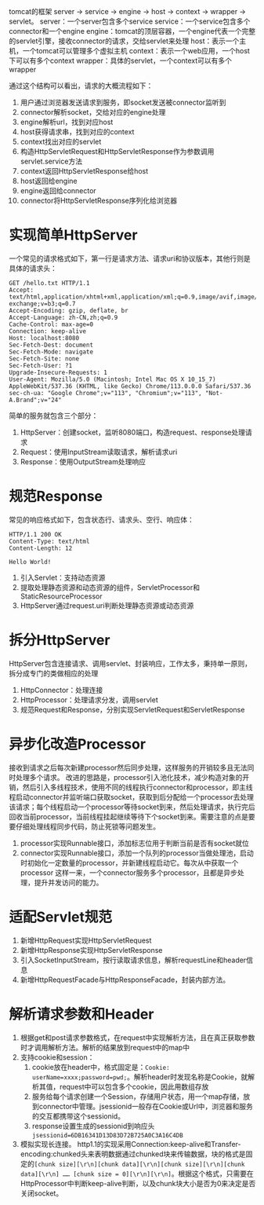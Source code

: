 tomcat的框架
server -> service -> engine -> host -> context -> wrapper -> servlet。
server：一个server包含多个service
service：一个service包含多个connector和一个engine
engine：tomcat的顶层容器，一个engine代表一个完整的servlet引擎，接收connector的请求，交给servlet来处理
host：表示一个主机，一个tomcat可以管理多个虚拟主机
context：表示一个web应用，一个host下可以有多个context
wrapper：具体的servlet，一个context可以有多个wrapper

通过这个结构可以看出，请求的大概流程如下：
1. 用户通过浏览器发送请求到服务，即socket发送被connector监听到
2. connector解析socket，交给对应的engine处理
3. engine解析url，找到对应host 
4. host获得请求串，找到对应的context
5. context找出对应的servlet
6. 构造HttpServletRequest和HttpServletResponse作为参数调用servlet.service方法
7. context返回HttpServletResponse给host
8. host返回给engine
9. engine返回给connector
10. connector将HttpServletResponse序列化给浏览器

# 实现简单HttpServer
一个常见的请求格式如下，第一行是请求方法、请求uri和协议版本，其他行则是具体的请求头：
```http request
GET /hello.txt HTTP/1.1
Accept: text/html,application/xhtml+xml,application/xml;q=0.9,image/avif,image/webp,image/apng,*/*;q=0.8,application/signed-exchange;v=b3;q=0.7
Accept-Encoding: gzip, deflate, br
Accept-Language: zh-CN,zh;q=0.9
Cache-Control: max-age=0
Connection: keep-alive
Host: localhost:8080
Sec-Fetch-Dest: document
Sec-Fetch-Mode: navigate
Sec-Fetch-Site: none
Sec-Fetch-User: ?1
Upgrade-Insecure-Requests: 1
User-Agent: Mozilla/5.0 (Macintosh; Intel Mac OS X 10_15_7) AppleWebKit/537.36 (KHTML, like Gecko) Chrome/113.0.0.0 Safari/537.36
sec-ch-ua: "Google Chrome";v="113", "Chromium";v="113", "Not-A.Brand";v="24"
```
简单的服务就包含三个部分：
1. HttpServer：创建socket，监听8080端口，构造request、response处理请求
2. Request：使用InputStream读取请求，解析请求uri
3. Response：使用OutputStream处理响应
# 规范Response
常见的响应格式如下，包含状态行、请求头、空行、响应体：
```http request
HTTP/1.1 200 OK
Content-Type: text/html
Content-Length: 12

Hello World!
```
1. 引入Servlet：支持动态资源
2. 提取处理静态资源和动态资源的组件，ServletProcessor和StaticResourceProcessor
3. HttpServer通过request.uri判断处理静态资源或动态资源
# 拆分HttpServer
HttpServer包含连接请求、调用servlet、封装响应，工作太多，秉持单一原则，拆分成专门的类做相应的处理
1. HttpConnector：处理连接
2. HttpProcessor：处理请求分发，调用servlet
3. 规范Request和Response，分别实现ServletRequest和ServletResponse
# 异步化改造Processor
接收到请求之后每次新建processor然后同步处理，这样服务的开销较多且无法同时处理多个请求。
改进的思路是，processor引入池化技术，减少构造对象的开销，然后引入多线程技术，使用不同的线程执行connector和processor，即主线程启动connector并监听端口获取socket，获取到后分配给一个processor去处理该请求；每个线程启动一个processor等待socket到来，然后处理请求，执行完后回收当前processor，当前线程挂起继续等待下个socket到来。需要注意的点是要要仔细处理线程同步代码，防止死锁等问题发生。
1. processor实现Runnable接口，添加标志位用于判断当前是否有socket就位
2. connector实现Runnable接口，添加一个队列的processor当做处理池，启动时初始化一定数量的processor，并新建线程启动它。每次从中获取一个processor
这样一来，一个connector服务多个processor，且都是异步处理，提升并发访问的能力。
# 适配Servlet规范
1. 新增HttpRequest实现HttpServletRequest
2. 新增HttpResponse实现HttpServletResponse
3. 引入SocketInputStream，按行读取请求信息，解析requestLine和header信息
4. 新增HttpRequestFacade与HttpResponseFacade，封装内部方法。
# 解析请求参数和Header
1. 根据get和post请求参数格式，在request中实现解析方法，且在真正获取参数时才调用解析方法。解析的结果放到request中的map中
2. 支持cookie和session：
   1. cookie放在header中，格式固定是：```Cookie: userName=xxxx;password=pwd;```。解析header时发现名称是Cookie，就解析其值，request中可以包含多个cookie，因此用数组存放
   2. 服务给每个请求创建一个Session，存储用户状态，用一个map存储，放到connector中管理。jsessionid一般存在Cookie或Url中，浏览器和服务的交互都携带这个sessionid。
   3. response设置生成的sessionid到响应头```jsessionid=6DB16341D13D83D72B725A0C3A16C4DB```
3. 模拟实现长连接。
   http1.1的实现采用Connection:keep-alive和Transfer-encoding:chunked头来表明数据通过chunked块来传输数据，块的格式是固定的```[chunk size][\r\n][chunk data][\r\n][chunk size][\r\n][chunk data][\r\n] …… [chunk size = 0][\r\n][\r\n]```。根据这个格式，只需要在HttpProcessor中判断keep-alive判断，以及chunk块大小是否为0来决定是否关闭socket。





















